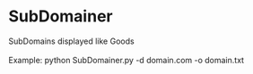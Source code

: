# SubDomainer
SubDomains displayed like Goods <br> <br> 
Example: python SubDomainer.py -d domain.com -o domain.txt
